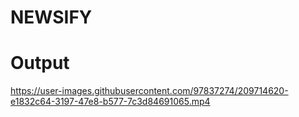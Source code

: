 # NEWSIFY

# Output



https://user-images.githubusercontent.com/97837274/209714620-e1832c64-3197-47e8-b577-7c3d84691065.mp4

